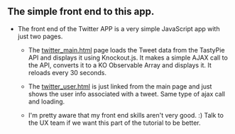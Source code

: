 ## The simple front end to this app.

- The front end of the Twitter APP is a very simple JavaScript app with just two pages.
  - The [twitter_main.html](https://github.com/mckerrj/TwitterApp/blob/master/templates/twitter_main.html) page
    loads the Tweet data from the TastyPie API and displays it using Knockout.js.  It makes a simple AJAX call to
    the API, converts it to a KO Observable Array and displays it.  It reloads every 30 seconds.
  - The [twitter_user.html](https://github.com/mckerrj/TwitterApp/blob/master/templates/twitter_user.html) is just linked
    from the main page and just shows the user info associated with a tweet.  Same type of ajax call and loading.

  - I'm pretty aware that my front end skills aren't very good. :) Talk to the UX team if we want this part of the tutorial to be better.
